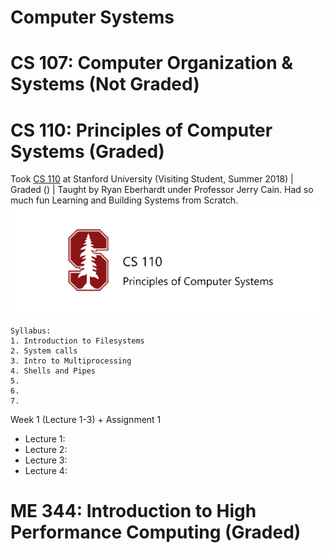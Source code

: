 # Computer Systems

# CS 107: Computer Organization & Systems (Not Graded)


# CS 110: Principles of Computer Systems (Graded)

Took [CS 110](https://web.stanford.edu/class/cs110/summer-2018/) at Stanford University (Visiting Student, Summer 2018) | Graded () | Taught by Ryan Eberhardt under Professor Jerry Cain. Had so much fun Learning and Building Systems from Scratch.
<img src="https://github.com/SKKSaikia/SystemsArchHPC/blob/master/res/cs110.png">

    Syllabus:
    1. Introduction to Filesystems
    2. System calls
    3. Intro to Multiprocessing
    4. Shells and Pipes
    5.
    6.
    7.
    
Week 1 (Lecture 1-3) + Assignment 1

- Lecture 1: 
- Lecture 2:
- Lecture 3:
- Lecture 4:

# ME 344: Introduction to High Performance Computing (Graded)

